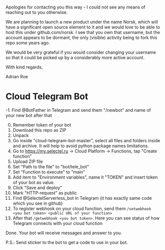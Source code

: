 Apologies for contacting you this way - I could not see any means of reaching out to you otherwise.

We are planning to launch a new product under the name Norsk, which will have a significant open source element to it and we would love to be able to host this under github.com/norsk.  I see that you own that username, but the account appears to be dormant, the only (visible) activity being to fork this repo some years ago.

We would be very grateful if you would consider changing your username so that it could be picked up by a considerably more active account.

With kind regards,

Adrian Roe

# Cloud Telegram Bot

-1. Find @BotFather in Telegram and send them "/newbot" and name of your new bot after that

0. Remember token of your bot
1. Download this repo as ZIP
2. Unpack
3. Go inside "cloud-telegram-bot-master", select all files and folders inside and archive. 
It will help to avoid python package names limitations.
4. Go to https://my.selectel.ru -> Cloud Platform -> Functions, tap "Create function"
5. Upload ZIP file 
6. Set "Path to the file" to "bot/tele_bot"
7. Set "Function to execute" to "main"
8. Add item to "Environment variables", name it "TOKEN" and insert token of your bot as value.
9. Click "Save and deploy"
10. Mark "HTTP-request" as public
11. Find @SelectelServerless_bot in Telegram (it has exactly same code which you see in github)
12. To register webhook on your cloud function, send them `/setwebhook <you bot token> <public URL of your function>`
13. After that `/getwebhook <you bot token>`. Here you can see status of how Telegram connects with your cloud function

Done. Your bot will receive messages and answer to you.

P.S.: Send sticker to the bot to get a code to use in your bot.
